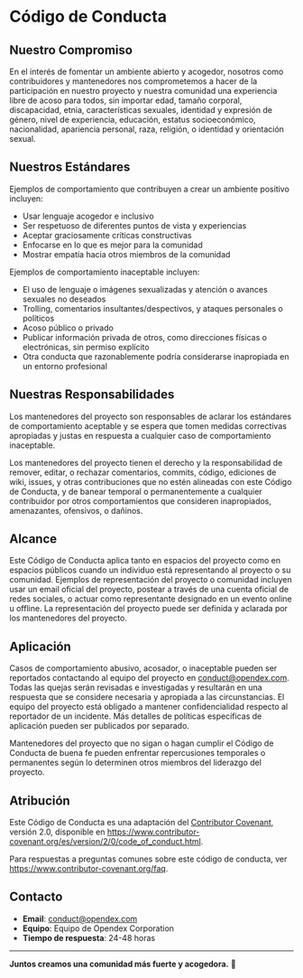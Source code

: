 # Código de Conducta

## Nuestro Compromiso

En el interés de fomentar un ambiente abierto y acogedor, nosotros como contribuidores y mantenedores nos comprometemos a hacer de la participación en nuestro proyecto y nuestra comunidad una experiencia libre de acoso para todos, sin importar edad, tamaño corporal, discapacidad, etnia, características sexuales, identidad y expresión de género, nivel de experiencia, educación, estatus socioeconómico, nacionalidad, apariencia personal, raza, religión, o identidad y orientación sexual.

## Nuestros Estándares

Ejemplos de comportamiento que contribuyen a crear un ambiente positivo incluyen:

* Usar lenguaje acogedor e inclusivo
* Ser respetuoso de diferentes puntos de vista y experiencias
* Aceptar graciosamente críticas constructivas
* Enfocarse en lo que es mejor para la comunidad
* Mostrar empatía hacia otros miembros de la comunidad

Ejemplos de comportamiento inaceptable incluyen:

* El uso de lenguaje o imágenes sexualizadas y atención o avances sexuales no deseados
* Trolling, comentarios insultantes/despectivos, y ataques personales o políticos
* Acoso público o privado
* Publicar información privada de otros, como direcciones físicas o electrónicas, sin permiso explícito
* Otra conducta que razonablemente podría considerarse inapropiada en un entorno profesional

## Nuestras Responsabilidades

Los mantenedores del proyecto son responsables de aclarar los estándares de comportamiento aceptable y se espera que tomen medidas correctivas apropiadas y justas en respuesta a cualquier caso de comportamiento inaceptable.

Los mantenedores del proyecto tienen el derecho y la responsabilidad de remover, editar, o rechazar comentarios, commits, código, ediciones de wiki, issues, y otras contribuciones que no estén alineadas con este Código de Conducta, y de banear temporal o permanentemente a cualquier contribuidor por otros comportamientos que consideren inapropiados, amenazantes, ofensivos, o dañinos.

## Alcance

Este Código de Conducta aplica tanto en espacios del proyecto como en espacios públicos cuando un individuo está representando al proyecto o su comunidad. Ejemplos de representación del proyecto o comunidad incluyen usar un email oficial del proyecto, postear a través de una cuenta oficial de redes sociales, o actuar como representante designado en un evento online u offline. La representación del proyecto puede ser definida y aclarada por los mantenedores del proyecto.

## Aplicación

Casos de comportamiento abusivo, acosador, o inaceptable pueden ser reportados contactando al equipo del proyecto en [conduct@opendex.com](mailto:conduct@opendex.com). Todas las quejas serán revisadas e investigadas y resultarán en una respuesta que se considere necesaria y apropiada a las circunstancias. El equipo del proyecto está obligado a mantener confidencialidad respecto al reportador de un incidente. Más detalles de políticas específicas de aplicación pueden ser publicados por separado.

Mantenedores del proyecto que no sigan o hagan cumplir el Código de Conducta de buena fe pueden enfrentar repercusiones temporales o permanentes según lo determinen otros miembros del liderazgo del proyecto.

## Atribución

Este Código de Conducta es una adaptación del [Contributor Covenant](https://www.contributor-covenant.org), versión 2.0, disponible en https://www.contributor-covenant.org/es/version/2/0/code_of_conduct.html.

Para respuestas a preguntas comunes sobre este código de conducta, ver https://www.contributor-covenant.org/faq.

## Contacto

- **Email**: conduct@opendex.com
- **Equipo**: Equipo de Opendex Corporation
- **Tiempo de respuesta**: 24-48 horas

---

**Juntos creamos una comunidad más fuerte y acogedora.** 🤝
